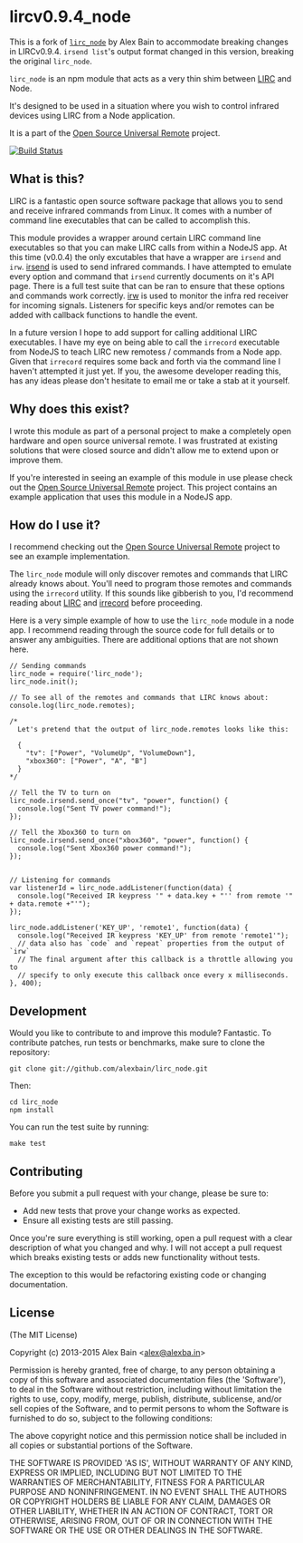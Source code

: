 lircv0.9.4_node
=========

This is a fork of [``lirc_node``](https://github.com/alexbain/lirc_node) by Alex
Bain to accommodate breaking changes in LIRCv0.9.4. ``irsend list``'s output
format changed in this version, breaking the original ``lirc_node``.

``lirc_node`` is an npm module that acts as a very thin shim between
[LIRC](http://lirc.org) and Node.

It's designed to be used in a situation where you wish to control infrared
devices using LIRC from a Node application.

It is a part of the [Open Source Universal Remote](http://opensourceuniversalremote.com) project.

[![Build Status](https://travis-ci.org/alexbain/lirc_node.png)](https://travis-ci.org/alexbain/lirc_node)

## What is this?

LIRC is a fantastic open source software package that allows you to send and
receive infrared commands from Linux. It comes with a number of command line
executables that can be called to accomplish this.

This module provides a wrapper around certain LIRC command line executables so
that you can make LIRC calls from within a NodeJS app. At this time (v0.0.4) the
only excutables that have a wrapper are ``irsend`` and ``irw``. [irsend](http://www.lirc.org/html/irsend.html)
is used to send infrared commands. I have attempted to emulate every option and
command that ``irsend`` currently documents on it's API page. There is a full
test suite that can be ran to ensure that these options and commands work correctly. 
[irw](http://www.lirc.org/html/irw.html) is used to monitor the infra red receiver
for incoming signals. Listeners for specific keys and/or remotes can be added with
callback functions to handle the event.

In a future version I hope to add support for calling additional LIRC executables.
I have my eye on being able to call the ``irrecord`` executable from NodeJS to
teach LIRC new remotess / commands from a Node app. Given that ``irrecord`` requires
some back and forth via the command line I haven't attempted it just yet. If you,
the awesome developer reading this, has any ideas please don't hesitate
to email me or take a stab at it yourself.


## Why does this exist?

I wrote this module as part of a personal project to make a completely open
hardware and open source universal remote. I was frustrated at existing solutions
that were closed source and didn't allow me to extend upon or improve them.

If you're interested in seeing an example of this module in use please check
out the [Open Source Universal Remote](http://opensourceuniversalremote.com) project.
This project contains an example application that uses this module in a NodeJS app.

## How do I use it?

I recommend checking out the [Open Source Universal Remote](http://opensourceuniversalremote.com)
project to see an example implementation.

The ``lirc_node`` module will only discover remotes and commands that LIRC already
knows about. You'll need to program those remotes and commands using the ``irrecord``
utility. If this sounds like gibberish to you, I'd recommend reading about
[LIRC](http://www.lirc.org/) and [irrecord](http://www.lirc.org/html/irrecord.html)
before proceeding.

Here is a very simple example of how to use the ``lirc_node`` module in
a node app. I recommend reading through the source code for full details or to
answer any ambiguities. There are additional options that are not shown here.

    // Sending commands
    lirc_node = require('lirc_node');
    lirc_node.init();

    // To see all of the remotes and commands that LIRC knows about:
    console.log(lirc_node.remotes);

    /*
      Let's pretend that the output of lirc_node.remotes looks like this:

      {
        "tv": ["Power", "VolumeUp", "VolumeDown"],
        "xbox360": ["Power", "A", "B"]
      }
    */

    // Tell the TV to turn on
    lirc_node.irsend.send_once("tv", "power", function() {
      console.log("Sent TV power command!");
    });

    // Tell the Xbox360 to turn on
    lirc_node.irsend.send_once("xbox360", "power", function() {
      console.log("Sent Xbox360 power command!");
    });


    // Listening for commands
    var listenerId = lirc_node.addListener(function(data) {
      console.log("Received IR keypress '" + data.key + "'' from remote '" + data.remote +"'");
    });

    lirc_node.addListener('KEY_UP', 'remote1', function(data) {
      console.log("Received IR keypress 'KEY_UP' from remote 'remote1'");
      // data also has `code` and `repeat` properties from the output of `irw`
      // The final argument after this callback is a throttle allowing you to 
      // specify to only execute this callback once every x milliseconds.
    }, 400);




## Development

Would you like to contribute to and improve this module? Fantastic. To contribute
patches, run tests or benchmarks, make sure to clone the repository:

```
git clone git://github.com/alexbain/lirc_node.git
```

Then:

```
cd lirc_node
npm install
```

You can run the test suite by running:

```
make test
```

## Contributing

Before you submit a pull request with your change, please be sure to:

* Add new tests that prove your change works as expected.
* Ensure all existing tests are still passing.

Once you're sure everything is still working, open a pull request with a clear
description of what you changed and why. I will not accept a pull request which
breaks existing tests or adds new functionality without tests.

The exception to this would be refactoring existing code or changing documentation.


## License

(The MIT License)

Copyright (c) 2013-2015 Alex Bain &lt;alex@alexba.in&gt;

Permission is hereby granted, free of charge, to any person obtaining
a copy of this software and associated documentation files (the
'Software'), to deal in the Software without restriction, including
without limitation the rights to use, copy, modify, merge, publish,
distribute, sublicense, and/or sell copies of the Software, and to
permit persons to whom the Software is furnished to do so, subject to
the following conditions:

The above copyright notice and this permission notice shall be
included in all copies or substantial portions of the Software.

THE SOFTWARE IS PROVIDED 'AS IS', WITHOUT WARRANTY OF ANY KIND,
EXPRESS OR IMPLIED, INCLUDING BUT NOT LIMITED TO THE WARRANTIES OF
MERCHANTABILITY, FITNESS FOR A PARTICULAR PURPOSE AND NONINFRINGEMENT.
IN NO EVENT SHALL THE AUTHORS OR COPYRIGHT HOLDERS BE LIABLE FOR ANY
CLAIM, DAMAGES OR OTHER LIABILITY, WHETHER IN AN ACTION OF CONTRACT,
TORT OR OTHERWISE, ARISING FROM, OUT OF OR IN CONNECTION WITH THE
SOFTWARE OR THE USE OR OTHER DEALINGS IN THE SOFTWARE.
